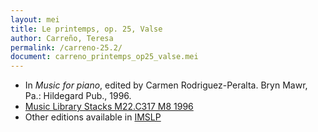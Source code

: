 ```yaml
---
layout: mei
title: Le printemps, op. 25, Valse
author: Carreño, Teresa
permalink: /carreno-25.2/
document: carreno_printemps_op25_valse.mei
---
```


- In *Music for piano*, edited by Carmen  Rodriguez-Peralta. Bryn Mawr, Pa.: Hildegard Pub., 1996.
- <a href="https://tufts-primo.hosted.exlibrisgroup.com/permalink/f/bnf7qa/01TUN_ALMA21113580720003851" target="_blank">Music Library Stacks M22.C317 M8 1996</a>
- Other editions available in <a href="https://imslp.org/wiki/Le_printemps%2C_Op.25_(Carre%C3%B1o%2C_Teresa)" target="_blank">IMSLP</a>
